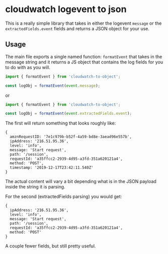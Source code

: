 # cloudwatch logevent to json

This is a really simple library that takes in either the logevent `message` or
the `extractedFields.event` fields and returns a JSON object for your use.

## Usage

The main file exports a single named function: `formatEvent` that takes in the
message string and it returns a JS object that contains the log fields for you
to do with as you will.

```js
import { formatEvent } from 'cloudwatch-to-object';

const logObj = formatEvent(event.message);
```

or

```js
import { formatEvent } from 'cloudwatch-to-object';

const logObj = formatEvent(event.extractedFields.event);
```

The first will return something that looks roughly like:

```
{
  amznRequestID: '7e1c979b-b52f-4a59-bd8e-3aead96e557b',
  ipAddress: '216.51.95.36',
  level: 'info',
  message: 'Start request',
  path: '/session',
  requestId: 'a35ffcc2-2939-4d95-a3fd-351a620121a4',
  method: 'POST',
  timestamp: '2019-12-17T23:42:11.540Z'
}
```

The actual content will vary a bit depending what is in the JSON payload inside
the string it is parsing.

For the second (extractedFields parsing) you would get:

```
{
  ipAddress: '216.51.95.36',
  level: 'info',
  message: 'Start request',
  path: '/session',
  requestId: 'a35ffcc2-2939-4d95-a3fd-351a620121a4',
  method: 'POST'
}
```

A couple fewer fields, but still pretty useful.
